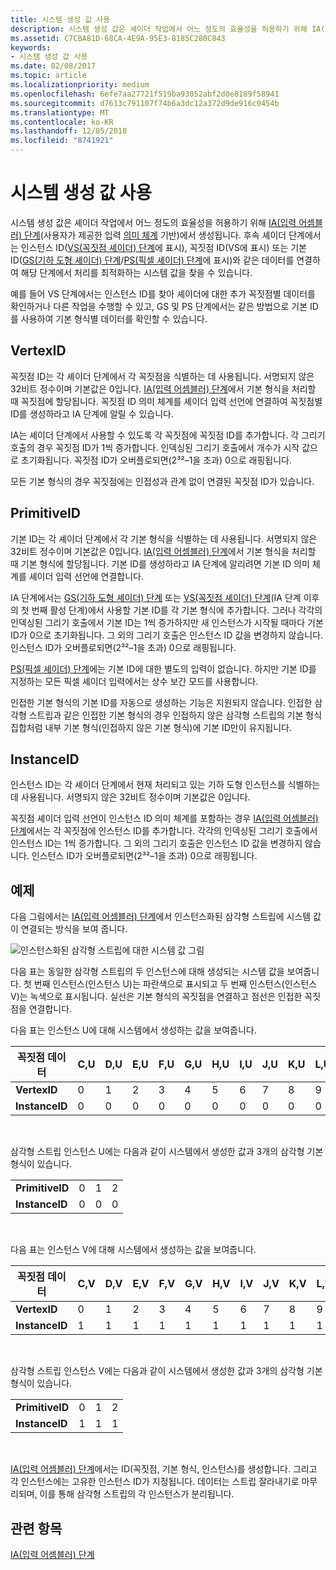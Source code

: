 ```yaml
---
title: 시스템 생성 값 사용
description: 시스템 생성 값은 셰이더 작업에서 어느 정도의 효율성을 허용하기 위해 IA(입력 어셈블러) 단계(사용자가 제공한 입력 의미 체계 기반)에서 생성됩니다.
ms.assetid: C7CBA81D-68CA-4E9A-95E3-8185C280C843
keywords:
- 시스템 생성 값 사용
ms.date: 02/08/2017
ms.topic: article
ms.localizationpriority: medium
ms.openlocfilehash: 6efe7aa27721f519ba93052abf2d0e8189f58941
ms.sourcegitcommit: d7613c791107f74b6a3dc12a372d9de916c0454b
ms.translationtype: MT
ms.contentlocale: ko-KR
ms.lasthandoff: 12/05/2018
ms.locfileid: "8741921"
---
```

# <a name="span-iddirect3dconceptsusingsystem-generatedvaluesspanusing-system-generated-values"></a><span id="direct3dconcepts.using_system-generated_values"></span>시스템 생성 값 사용


시스템 생성 값은 셰이더 작업에서 어느 정도의 효율성을 허용하기 위해 [IA(입력 어셈블러) 단계](input-assembler-stage--ia-.md)(사용자가 제공한 입력 [의미 체계](https://msdn.microsoft.com/library/windows/desktop/bb509647) 기반)에서 생성됩니다. 후속 셰이더 단계에서는 인스턴스 ID([VS(꼭짓점 셰이더) 단계](vertex-shader-stage--vs-.md)에 표시), 꼭짓점 ID(VS에 표시) 또는 기본 ID([GS(기하 도형 셰이더) 단계](geometry-shader-stage--gs-.md)/[PS(픽셀 셰이더) 단계](pixel-shader-stage--ps-.md)에 표시)와 같은 데이터를 연결하여 해당 단계에서 처리를 최적화하는 시스템 값을 찾을 수 있습니다.

예를 들어 VS 단계에서는 인스턴스 ID를 찾아 셰이더에 대한 추가 꼭짓점별 데이터를 확인하거나 다른 작업을 수행할 수 있고, GS 및 PS 단계에서는 같은 방법으로 기본 ID를 사용하여 기본 형식별 데이터를 확인할 수 있습니다.

## <a name="span-idvertexidspanspan-idvertexidspanspan-idvertexidspanvertexid"></a><span id="VertexID"></span><span id="vertexid"></span><span id="VERTEXID"></span>VertexID


꼭짓점 ID는 각 셰이더 단계에서 각 꼭짓점을 식별하는 데 사용됩니다. 서명되지 않은 32비트 정수이며 기본값은 0입니다. [IA(입력 어셈블러) 단계](input-assembler-stage--ia-.md)에서 기본 형식을 처리할 때 꼭짓점에 할당됩니다. 꼭짓점 ID 의미 체계를 셰이더 입력 선언에 연결하여 꼭짓점별 ID를 생성하라고 IA 단계에 알릴 수 있습니다.

IA는 셰이더 단계에서 사용할 수 있도록 각 꼭짓점에 꼭짓점 ID를 추가합니다. 각 그리기 호출의 경우 꼭짓점 ID가 1씩 증가합니다. 인덱싱된 그리기 호출에서 개수가 시작 값으로 초기화됩니다. 꼭짓점 ID가 오버플로되면(2³²–1을 초과) 0으로 래핑됩니다.

모든 기본 형식의 경우 꼭짓점에는 인접성과 관계 없이 연결된 꼭짓점 ID가 있습니다.

## <a name="span-idprimitiveidspanspan-idprimitiveidspanspan-idprimitiveidspanprimitiveid"></a><span id="PrimitiveID"></span><span id="primitiveid"></span><span id="PRIMITIVEID"></span>PrimitiveID


기본 ID는 각 셰이더 단계에서 각 기본 형식을 식별하는 데 사용됩니다. 서명되지 않은 32비트 정수이며 기본값은 0입니다. [IA(입력 어셈블러) 단계](input-assembler-stage--ia-.md)에서 기본 형식을 처리할 때 기본 형식에 할당됩니다. 기본 ID를 생성하라고 IA 단계에 알리려면 기본 ID 의미 체계를 셰이더 입력 선언에 연결합니다.

IA 단계에서는 [GS(기하 도형 셰이더) 단계](geometry-shader-stage--gs-.md) 또는 [VS(꼭짓점 셰이더) 단계](vertex-shader-stage--vs-.md)(IA 단계 이후의 첫 번째 활성 단계)에서 사용할 기본 ID를 각 기본 형식에 추가합니다. 그러나 각각의 인덱싱된 그리기 호출에서 기본 ID는 1씩 증가하지만 새 인스턴스가 시작될 때마다 기본 ID가 0으로 초기화됩니다. 그 외의 그리기 호출은 인스턴스 ID 값을 변경하지 않습니다. 인스턴스 ID가 오버플로되면(2³²–1을 초과) 0으로 래핑됩니다.

[PS(픽셀 셰이더) 단계](pixel-shader-stage--ps-.md)에는 기본 ID에 대한 별도의 입력이 없습니다. 하지만 기본 ID를 지정하는 모든 픽셀 셰이더 입력에서는 상수 보간 모드를 사용합니다.

인접한 기본 형식의 기본 ID를 자동으로 생성하는 기능은 지원되지 않습니다. 인접한 삼각형 스트립과 같은 인접한 기본 형식의 경우 인접하지 않은 삼각형 스트립의 기본 형식 집합처럼 내부 기본 형식(인접하지 않은 기본 형식)에 기본 ID만이 유지됩니다.

## <a name="span-idinstanceidspanspan-idinstanceidspanspan-idinstanceidspaninstanceid"></a><span id="InstanceID"></span><span id="instanceid"></span><span id="INSTANCEID"></span>InstanceID


인스턴스 ID는 각 셰이더 단계에서 현재 처리되고 있는 기하 도형 인스턴스를 식별하는 데 사용됩니다. 서명되지 않은 32비트 정수이며 기본값은 0입니다.

꼭짓점 셰이더 입력 선언이 인스턴스 ID 의미 체계를 포함하는 경우 [IA(입력 어셈블러) 단계](input-assembler-stage--ia-.md)에서는 각 꼭짓점에 인스턴스 ID를 추가합니다. 각각의 인덱싱된 그리기 호출에서 인스턴스 ID는 1씩 증가합니다. 그 외의 그리기 호출은 인스턴스 ID 값을 변경하지 않습니다. 인스턴스 ID가 오버플로되면(2³²–1을 초과) 0으로 래핑됩니다.

## <a name="span-idexamplespanspan-idexamplespanspan-idexamplespanexample"></a><span id="Example"></span><span id="example"></span><span id="EXAMPLE"></span>예제


다음 그림에서는 [IA(입력 어셈블러) 단계](input-assembler-stage--ia-.md)에서 인스턴스화된 삼각형 스트립에 시스템 값이 연결되는 방식을 보여 줍니다.

![인스턴스화된 삼각형 스트립에 대한 시스템 값 그림](images/d3d10-ia-example.png)

다음 표는 동일한 삼각형 스트립의 두 인스턴스에 대해 생성되는 시스템 값을 보여줍니다. 첫 번째 인스턴스(인스턴스 U)는 파란색으로 표시되고 두 번째 인스턴스(인스턴스 V)는 녹색으로 표시됩니다. 실선은 기본 형식의 꼭짓점을 연결하고 점선은 인접한 꼭짓점을 연결합니다.

다음 표는 인스턴스 U에 대해 시스템에서 생성하는 값을 보여줍니다.

| 꼭짓점 데이터    | C,U | D,U | E,U | F,U | G,U | H,U | I,U | J,U | K,U | L,U |
|----------------|-----|-----|-----|-----|-----|-----|-----|-----|-----|-----|
| **VertexID**   | 0   | 1   | 2   | 3   | 4   | 5   | 6   | 7   | 8   | 9   |
| **InstanceID** | 0   | 0   | 0   | 0   | 0   | 0   | 0   | 0   | 0   | 0   |

 

삼각형 스트립 인스턴스 U에는 다음과 같이 시스템에서 생성한 값과 3개의 삼각형 기본 형식이 있습니다.

|                 |     |     |     |
|-----------------|-----|-----|-----|
| **PrimitiveID** | 0   | 1   | 2   |
| **InstanceID**  | 0   | 0   | 0   |

 

다음 표는 인스턴스 V에 대해 시스템에서 생성하는 값을 보여줍니다.

| 꼭짓점 데이터    | C,V | D,V | E,V | F,V | G,V | H,V | I,V | J,V | K,V | L,V |
|----------------|-----|-----|-----|-----|-----|-----|-----|-----|-----|-----|
| **VertexID**   | 0   | 1   | 2   | 3   | 4   | 5   | 6   | 7   | 8   | 9   |
| **InstanceID** | 1   | 1   | 1   | 1   | 1   | 1   | 1   | 1   | 1   | 1   |

 

삼각형 스트립 인스턴스 V에는 다음과 같이 시스템에서 생성한 값과 3개의 삼각형 기본 형식이 있습니다.

|                 |     |     |     |
|-----------------|-----|-----|-----|
| **PrimitiveID** | 0   | 1   | 2   |
| **InstanceID**  | 1   | 1   | 1   |

 

[IA(입력 어셈블러) 단계](input-assembler-stage--ia-.md)에서는 ID(꼭짓점, 기본 형식, 인스턴스)를 생성합니다. 그리고 각 인스턴스에는 고유한 인스턴스 ID가 지정됩니다. 데이터는 스트립 잘라내기로 마무리되며, 이를 통해 삼각형 스트립의 각 인스턴스가 분리됩니다.

## <a name="span-idrelated-topicsspanrelated-topics"></a><span id="related-topics"></span>관련 항목


[IA(입력 어셈블러) 단계](input-assembler-stage--ia-.md)

 

 




